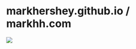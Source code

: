 # markhershey.github.io / markhh.com

[![](https://img.shields.io/github/workflow/status/MarkHershey/MarkHershey.github.io/deploy?label=markhh.com)](https://markhh.com)
